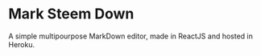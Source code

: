 # Mark Steem Down

A simple multipourpose MarkDown editor, made in ReactJS and hosted in Heroku. 


